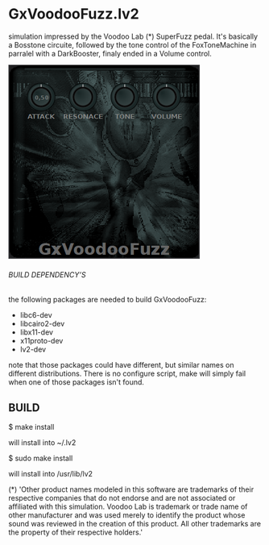 # GxVoodooFuzz.lv2
simulation impressed by the Voodoo Lab (*) SuperFuzz pedal.
It's basically a Bosstone circuite, followed by the tone control of the FoxToneMachine in parralel with a DarkBooster, finaly ended in a Volume control.

![GxVoodooFuzz](https://raw.githubusercontent.com/brummer10/GxVoodoFuzz.lv2/master/GxVoodooFuzz.png)


###### BUILD DEPENDENCY’S 

the following packages are needed to build GxVoodooFuzz:

- libc6-dev
- libcairo2-dev
- libx11-dev
- x11proto-dev
- lv2-dev

note that those packages could have different, but similar names 
on different distributions. There is no configure script, 
make will simply fail when one of those packages isn't found.

## BUILD 

$ make install

will install into ~/.lv2

$ sudo make install

will install into /usr/lib/lv2

(*) 'Other product names modeled in this software are trademarks of their respective companies that do not endorse and are not associated or affiliated with this simulation.
Voodoo Lab is trademark or trade name of other manufacturer and was used merely to identify the product whose sound was reviewed in the creation of this product.
All other trademarks are the property of their respective holders.'
